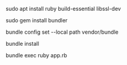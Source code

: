 sudo apt install ruby build-essential libssl-dev

[TBD Decide how I want to actually install bundler]: #

sudo gem install bundler

bundle config set --local path vendor/bundle

bundle install

bundle exec ruby app.rb